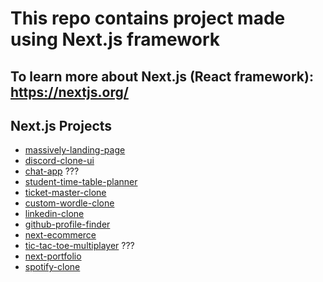 # This repo contains project made using Next.js framework

## To learn more about Next.js (React framework): <https://nextjs.org/>

## Next.js Projects

- [massively-landing-page](https://github.com/nkp1111/next-projects/tree/main/massively-landing-page)
- [discord-clone-ui](https://github.com/nkp1111/next-projects/tree/main/discord-clone-ui)
- [chat-app](https://github.com/nkp1111/next-projects/tree/main/chat-app) ???
- [student-time-table-planner](https://github.com/nkp1111/next-projects/tree/main/student-time-table-planner)
- [ticket-master-clone](https://github.com/nkp1111/next-projects/tree/main/ticket-master-clone)
- [custom-wordle-clone](https://github.com/nkp1111/next-projects/tree/main/custom-wordle-clone)
- [linkedin-clone](https://github.com/nkp1111/next-projects/tree/main/linkedin-clone)
- [github-profile-finder](https://github.com/nkp1111/next-projects/tree/main/github_profile_finder)
- [next-ecommerce](https://github.com/nkp1111/next-projects/tree/main/next-ecommerce)
- [tic-tac-toe-multiplayer](https://github.com/nkp1111/next-projects/tree/main/tic-tac-toe-multiplayer) ???
- [next-portfolio](https://github.com/nkp1111/next-projects/tree/main/next-portfolio)
- [spotify-clone](https://github.com/nkp1111/next-projects/tree/main/spotify-clone)
